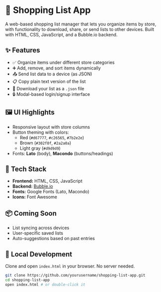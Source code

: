 # 🛒 Shopping List App

A web-based shopping list manager that lets you organize items by store, with functionality to download, share, or send lists to other devices. Built with HTML, CSS, JavaScript, and a Bubble.io backend.

## ✨ Features

- ✅ Organize items under different store categories
- ➕ Add, remove, and sort items dynamically
- 📤 Send list data to a device (as JSON)
- 📋 Copy plain text version of the list
- 💾 Download your list as a `.json` file
- 🔒 Modal-based login/signup interface

## 🖼️ UI Highlights

- Responsive layout with store columns
- Button theming with colors:
  - Red (`#d67777`, `#c26565`, `#7b2e2e`)
  - Brown (`#302f0f`, `#2a2a0a`)
  - Light gray (`#d9d9d9`)
- Fonts: **Lato** (body), **Macondo** (buttons/headings)

## 📁 Tech Stack

- **Frontend:** HTML, CSS, JavaScript
- **Backend:** [Bubble.io](https://bubble.io)
- **Fonts:** Google Fonts (Lato, Macondo)
- **Icons:** Font Awesome

## 📦 Coming Soon

- List syncing across devices
- User-specific saved lists
- Auto-suggestions based on past entries

## 🧪 Local Development

Clone and open `index.html` in your browser. No server needed.

```bash
git clone https://github.com/yourusername/shopping-list-app.git
cd shopping-list-app
open index.html # or double-click it
